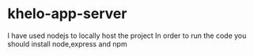 # khelo-app-server
I have used nodejs to locally host the project
In order to run the code you should install node,express and npm
